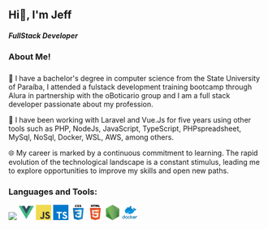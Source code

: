 ## Hi👋, I'm Jeff

##### FullStack Developer

### About Me!
##### 
👋 I have a bachelor's degree in computer science from the State University of Paraíba, I attended a fulstack development training bootcamp through Alura in partnership with the oBoticario group and I am a full stack developer passionate about my profession.

🚀 I have been working with Laravel and Vue.Js for five years using other tools such as PHP, NodeJs, JavaScript, TypeScript, PHPspreadsheet, MySql, NoSql, Docker, WSL, AWS, among others.

🌐 My career is marked by a continuous commitment to learning. The rapid evolution of the technological landscape is a constant stimulus, leading me to explore opportunities to improve my skills and open new paths.
##### 
### Languages and Tools:
<code><img height="30" src="https://upload.wikimedia.org/wikipedia/commons/thumb/9/9a/Laravel.svg/115px-Laravel.svg.png"></code>
<code><img height="30" src="https://raw.githubusercontent.com/github/explore/80688e429a7d4ef2fca1e82350fe8e3517d3494d/topics/vue/vue.png"></code>
<code><img height="30" src="https://raw.githubusercontent.com/github/explore/80688e429a7d4ef2fca1e82350fe8e3517d3494d/topics/javascript/javascript.png"></code>
<code><img height="30" src="https://raw.githubusercontent.com/github/explore/80688e429a7d4ef2fca1e82350fe8e3517d3494d/topics/typescript/typescript.png"></code>
<code><img height="30" src="https://raw.githubusercontent.com/github/explore/6c6508f34230f0ac0d49e847a326429eefbfc030/topics/css/css.png"></code>
<code><img height="30" src="https://raw.githubusercontent.com/github/explore/6c6508f34230f0ac0d49e847a326429eefbfc030/topics/html/html.png"></code>
<code><img height="30" src="https://raw.githubusercontent.com/github/explore/6c6508f34230f0ac0d49e847a326429eefbfc030/topics/nodejs/nodejs.png"></code>
<code><img height="30" src="https://raw.githubusercontent.com/github/explore/6c6508f34230f0ac0d49e847a326429eefbfc030/topics/docker/docker.png"></code>
